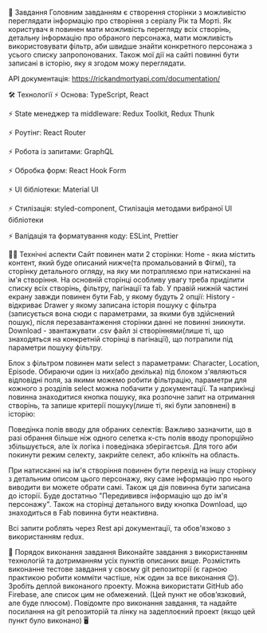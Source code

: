 🚀 Завдання Головним завданням є створення сторінки з можливістю переглядати
інформацію про створіння з серіалу Рік та Морті. Як користувач я повинен мати
можливість перегляду всіх створінь, детальну інформацію про обраного персонажа,
мати можливість використовувати фільтр, аби швидше знайти конкретного персонажа
з усього списку запропонованих. Також мої дії на сайті повинні бути записані в
історію, яку я згодом можу переглядати.

API документація: https://rickandmortyapi.com/documentation/

🛠 Технології ⚡️ Основа: TypeScript, React

⚡️ State менеджер та middleware: Redux Toolkit, Redux Thunk

⚡️ Роутінг: React Router

⚡️ Робота із запитами: GraphQL

⚡️ Обробка форм: React Hook Form

⚡️ UI бібліотеки: Material UI

⚡️ Стилізація: styled-component, Стилізація методами вибраної UI бібліотеки

⚡️ Валідація та форматування коду: ESLint, Prettier

👩‍💻 Технічні аспекти Сайт повинен мати 2 сторінки: Home - якиа містить контент,
який буде описаний нижче(та промальований в Фігмі), та сторінку детального
огляду, на яку ми потрапляємо при натисканні на ім'я створіння. На основній
сторінці особливу увагу треба приділити списку всіх створінь, фільтру, пагінації
та fab. У правій нижній частині екрану завжди повинен бути Fab, у якому будуть 2
опції: History - відкриває Drawer у якому записана історія пошуку с фільтра
(записується вона сюди с параметрами, за якими був здійснений пошук), після
перезавантаження сторінки данні не повинні зникнути. Download - звантажувати
.csv файл зі створіннями(лише ті, що знаходяться на конкретній сторінці в
пагінації), що потрапили під параметри пошуку фільтру.

Блок з фільтром повинен мати select з параметрами: Character, Location, Episode.
Обираючи один із них(або декілька) під блоком з'являються відповідні поля, за
якими можемо робити фільтрацію, параметри для кожного з розділів select можна
побачити у документації. Та наприкінці повинна знаходитися кнопка пошуку, яка
розпочне запит на отримання створінь, та запише критерії пошуку(лише ті, які
були заповнені) в історію:

Поведінка полів вводу для обраних селектів: Важливо зазначити, що в разі обрання
більше ніж одного селетка к-сть полів вводу пропорційно збільшується, але їх
логіка і поведінака зберігаєтсья. Для того аби покинути режим селекту, закрийте
селект, або клікніть на область.

При натисканні на ім'я створіння повинен бути перехід на іншу сторінку з
детальним описом цього персонажу, яку саме інформацію про нього виводити ви
можете обрати самі. Також ця дія повинна бути записана до історії. Буде
достатньо "Передивився інформацію що до ім'я персонажу". Також на сторінці
детального виду кнопка Download, що знаходиться в Fab повинна бути неактивна.

Всі запити роблять через Rest api документації, та обов'язково з використанням
redux.

📌 Порядок виконання завдання Виконайте завдання з використанням технологій та
дотриманням усіх пунктів описаних вище. Розмістить виконанне тестове завдання у
своєму git репозиторії (є гарною практикою робити комміти частіше, ніж один за
все виконання 😉). Зробіть деплой виконаного проекту. Можна використати GitHub
або Firebase, але список цим не обмежений. (Цей пункт не обовʼязковий, але буде
плюсом). Повідомте про виконання завдання, та надайте посилання на git
репозиторій та лінку на задеплоєний проект (якщо цей пункт було виконано) 🖥
